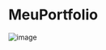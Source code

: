 # MeuPortfolio

![image](https://github.com/lucsvvieira/MeuPortfolio/assets/91137463/30fdc795-003b-4db4-8a77-c09adb466d66)
